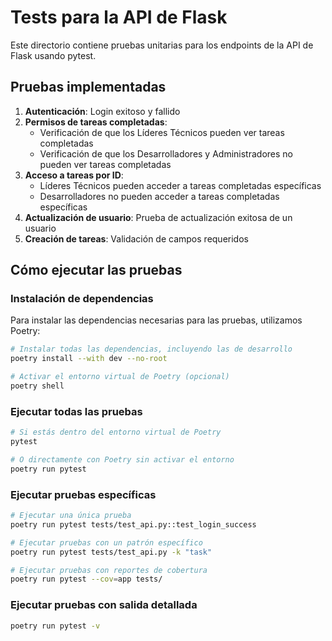 # Tests para la API de Flask

Este directorio contiene pruebas unitarias para los endpoints de la API de Flask usando pytest.

## Pruebas implementadas

1. **Autenticación**: Login exitoso y fallido
2. **Permisos de tareas completadas**: 
   - Verificación de que los Líderes Técnicos pueden ver tareas completadas
   - Verificación de que los Desarrolladores y Administradores no pueden ver tareas completadas
3. **Acceso a tareas por ID**: 
   - Líderes Técnicos pueden acceder a tareas completadas específicas
   - Desarrolladores no pueden acceder a tareas completadas específicas
4. **Actualización de usuario**: Prueba de actualización exitosa de un usuario
5. **Creación de tareas**: Validación de campos requeridos

## Cómo ejecutar las pruebas

### Instalación de dependencias

Para instalar las dependencias necesarias para las pruebas, utilizamos Poetry:

```bash
# Instalar todas las dependencias, incluyendo las de desarrollo
poetry install --with dev --no-root

# Activar el entorno virtual de Poetry (opcional)
poetry shell
```

### Ejecutar todas las pruebas

```bash
# Si estás dentro del entorno virtual de Poetry
pytest

# O directamente con Poetry sin activar el entorno
poetry run pytest
```

### Ejecutar pruebas específicas

```bash
# Ejecutar una única prueba
poetry run pytest tests/test_api.py::test_login_success

# Ejecutar pruebas con un patrón específico
poetry run pytest tests/test_api.py -k "task"

# Ejecutar pruebas con reportes de cobertura
poetry run pytest --cov=app tests/
```

### Ejecutar pruebas con salida detallada

```bash
poetry run pytest -v
``` 